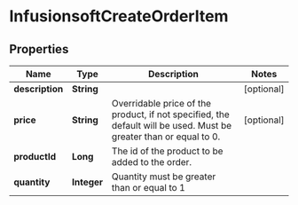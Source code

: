 
# InfusionsoftCreateOrderItem

## Properties
Name | Type | Description | Notes
------------ | ------------- | ------------- | -------------
**description** | **String** |  |  [optional]
**price** | **String** | Overridable price of the product, if not specified, the default will be used. Must be greater than or equal to 0. |  [optional]
**productId** | **Long** | The id of the product to be added to the order. | 
**quantity** | **Integer** | Quantity must be greater than or equal to 1 | 



